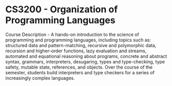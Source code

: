 # CS3200 - Organization of Programming Languages

Course Description - 
A hands-on introduction to the science of programming and programming languages, including topics such as: 
structured data and pattern-matching, recursive and polymorphic data, recursion and higher-order functions, 
lazy evaluation and streams, automated and equational reasoning about programs, concrete and abstract syntax, grammars, interpreters, 
desugaring, types and type-checking, type safety, mutable state, references, and objects. Over the course of the semester, 
students build interpreters and type checkers for a series of increasingly complex languages.
